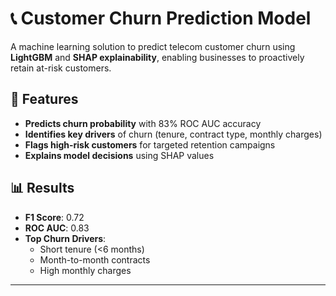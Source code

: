 # 📞 Customer Churn Prediction Model

A machine learning solution to predict telecom customer churn using **LightGBM** and **SHAP explainability**, enabling businesses to proactively retain at-risk customers.

## 🚀 Features
- **Predicts churn probability** with 83% ROC AUC accuracy
- **Identifies key drivers** of churn (tenure, contract type, monthly charges)
- **Flags high-risk customers** for targeted retention campaigns
- **Explains model decisions** using SHAP values

## 📊 Results
- **F1 Score**: 0.72
- **ROC AUC**: 0.83  
- **Top Churn Drivers**: 
  - Short tenure (<6 months)
  - Month-to-month contracts
  - High monthly charges

---
